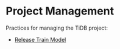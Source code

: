 # Project Management

Practices for managing the TiDB project:

* [Release Train Model](release-train-model.md)
